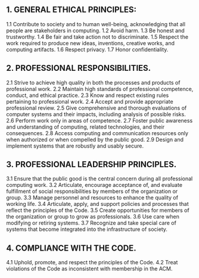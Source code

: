 ## 1. GENERAL ETHICAL PRINCIPLES:

1.1 Contribute to society and to human well-being, acknowledging that all people are stakeholders in computing.
1.2 Avoid harm.
1.3 Be honest and trustworthy.
1.4 Be fair and take action not to discriminate.
1.5 Respect the work required to produce new ideas, inventions, creative works, and computing artifacts.
1.6 Respect privacy.
1.7 Honor confidentiality.

## 2. PROFESSIONAL RESPONSIBILITIES.

2.1 Strive to achieve high quality in both the processes and products of professional work.
2.2 Maintain high standards of professional competence, conduct, and ethical practice.
2.3 Know and respect existing rules pertaining to professional work.
2.4 Accept and provide appropriate professional review.
2.5 Give comprehensive and thorough evaluations of computer systems and their impacts, including analysis of possible risks.
2.6 Perform work only in areas of competence.
2.7 Foster public awareness and understanding of computing, related technologies, and their consequences.
2.8 Access computing and communication resources only when authorized or when compelled by the public good.
2.9 Design and implement systems that are robustly and usably secure.

## 3. PROFESSIONAL LEADERSHIP PRINCIPLES.

3.1 Ensure that the public good is the central concern during all professional computing work.
3.2 Articulate, encourage acceptance of, and evaluate fulfillment of social responsibilities by members of the organization or group.
3.3 Manage personnel and resources to enhance the quality of working life.
3.4 Articulate, apply, and support policies and processes that reflect the principles of the Code.
3.5 Create opportunities for members of the organization or group to grow as professionals.
3.6 Use care when modifying or retiring systems.
3.7 Recognize and take special care of systems that become integrated into the infrastructure of society.

## 4. COMPLIANCE WITH THE CODE.

4.1 Uphold, promote, and respect the principles of the Code.
4.2 Treat violations of the Code as inconsistent with membership in the ACM.

